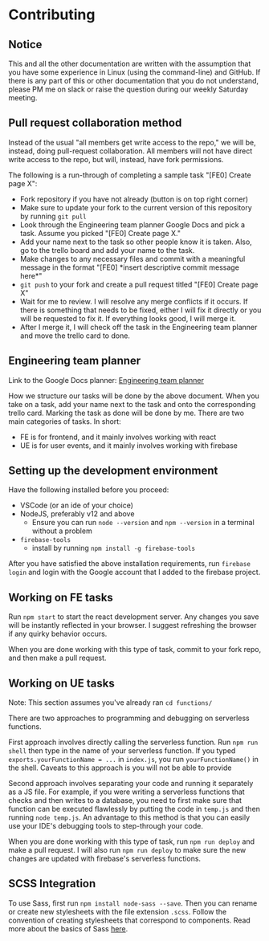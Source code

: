 # Contributing

## Notice

This and all the other documentation are written with the assumption that you have some experience in Linux (using the command-line) and GitHub. If there is any part of this or other documentation that you do not understand, please PM me on slack or raise the question during our weekly Saturday meeting.

## Pull request collaboration method

Instead of the usual "all members get write access to the repo," we will be, instead, doing pull-request collaboration. All members will not have direct write access to the repo, but will, instead, have fork permissions.

The following is a run-through of completing a sample task "[FE0] Create page X":
- Fork repository if you have not already (button is on top right corner)
- Make sure to update your fork to the current version of this repository by running `git pull`
- Look through the Engineering team planner Google Docs and pick a task. Assume you picked "[FE0] Create page X."
- Add your name next to the task so other people know it is taken. Also, go to the trello board and add your name to the task.
- Make changes to any necessary files and commit with a meaningful message in the format "[FE0] \*insert descriptive commit message here\*"
- `git push` to your fork and create a pull request titled "[FE0] Create page X"
- Wait for me to review. I will resolve any merge conflicts if it occurs. If there is something that needs to be fixed, either I will fix it directly or you will be requested to fix it. If everything looks good, I will merge it.
- After I merge it, I will check off the task in the Engineering team planner and move the trello card to done.

## Engineering team planner

Link to the Google Docs planner: [Engineering team planner](https://docs.google.com/document/d/1_WZn11hIymzSd0zRWT1iZlIP8ILUxasaGWlsEAtsG30/edit)

How we structure our tasks will be done by the above document. When you take on a task, add your name next to the task and onto the corresponding trello card. Marking the task as done will be done by me. There are two main categories of tasks. In short:

- FE is for frontend, and it mainly involves working with react
- UE is for user events, and it mainly involves working with firebase

## Setting up the development environment

Have the following installed before you proceed:

- VSCode (or an ide of your choice)
- NodeJS, preferably v12 and above
  - Ensure you can run `node --version` and `npm --version` in a terminal without a problem
- `firebase-tools`
  - install by running `npm install -g firebase-tools`

After you have satisfied the above installation requirements, run `firebase login` and login with the Google account that I added to the firebase project.

## Working on FE tasks

Run `npm start` to start the react development server. Any changes you save will be instantly reflected in your browser. I suggest refreshing the browser if any quirky behavior occurs.

When you are done working with this type of task, commit to your fork repo, and then make a pull request.

## Working on UE tasks

Note: This section assumes you've already ran `cd functions/`

There are two approaches to programming and debugging on serverless functions.

First approach involves directly calling the serverless function. Run `npm run shell` then type in the name of your serverless function. If you typed `exports.yourFunctionName = ...` in `index.js`, you run `yourFunctionName()` in the shell. Caveats to this approach is you will not be able to provide 

Second approach involves separating your code and running it separately as a JS file. For example, if you were writing a serverless functions that checks and then writes to a database, you need to first make sure that function can be executed flawlessly by putting the code in `temp.js` and then running `node temp.js`. An advantage to this method is that you can easily use your IDE's debugging tools to step-through your code.

When you are done working with this type of task, run `npm run deploy` and make a pull request. I will also run `npm run deploy` to make sure the new changes are updated with firebase's serverless functions.


## SCSS Integration

To use Sass, first run `npm install node-sass --save`. Then you can rename or create new stylesheets with the file extension `.scss`. Follow the convention of creating stylesheets that correspond to components. Read more about the basics of Sass [here](https://sass-lang.com/guide).
